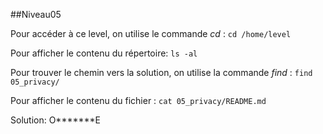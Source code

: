 ##Niveau05

Pour accéder à ce level, on utilise le commande *cd* : `cd /home/level`

Pour afficher le contenu du répertoire:    `ls -al`

Pour trouver le chemin vers la solution, on utilise la commande *find* :  `find  05_privacy/`

Pour afficher le contenu du fichier : `cat 05_privacy/README.md`




Solution: O*******E

